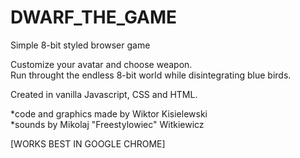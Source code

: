 # DWARF_THE_GAME #
Simple 8-bit styled browser game

Customize your avatar and choose weapon. </br>
Run throught the endless 8-bit world while disintegrating blue birds.

Created in vanilla Javascript, CSS and HTML.

*code and graphics made by Wiktor Kisielewski </br>
*sounds by Mikolaj "Freestylowiec" Witkiewicz

[WORKS BEST IN GOOGLE CHROME]

